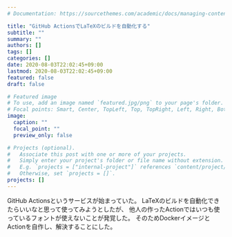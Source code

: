 ```yaml
---
# Documentation: https://sourcethemes.com/academic/docs/managing-content/

title: "GitHub ActionsでLaTeXのビルドを自動化する"
subtitle: ""
summary: ""
authors: []
tags: []
categories: []
date: 2020-08-03T22:02:45+09:00
lastmod: 2020-08-03T22:02:45+09:00
featured: false
draft: false

# Featured image
# To use, add an image named `featured.jpg/png` to your page's folder.
# Focal points: Smart, Center, TopLeft, Top, TopRight, Left, Right, BottomLeft, Bottom, BottomRight.
image:
  caption: ""
  focal_point: ""
  preview_only: false

# Projects (optional).
#   Associate this post with one or more of your projects.
#   Simply enter your project's folder or file name without extension.
#   E.g. `projects = ["internal-project"]` references `content/project/deep-learning/index.md`.
#   Otherwise, set `projects = []`.
projects: []
---
```



GitHub Actionsというサービスが始まっていた。
LaTeXのビルドを自動化できたらいいなと思って使ってみようとしたが、
他人の作ったActionではいつも使っているフォントが使えないことが発覚した。
そのためDockerイメージとActionを自作し、解決することにした。